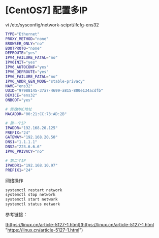 # [CentOS7] 配置多IP

vi /etc/sysconfig/network-sciprt/ifcfg-ens32

```bash
TYPE="Ethernet"
PROXY_METHOD="none"
BROWSER_ONLY="no"
BOOTPROTO="none"
DEFROUTE="yes"
IPV4_FAILURE_FATAL="no"
IPV6INIT="yes"
IPV6_AUTOCONF="yes"
IPV6_DEFROUTE="yes"
IPV6_FAILURE_FATAL="no"
IPV6_ADDR_GEN_MODE="stable-privacy"
NAME="ens32"
UUID="97988145-37a7-4699-a815-800e134acdfb"
DEVICE="ens32"
ONBOOT="yes"

# 修改MAC地址
MACADDR="00:21:CC:73:AD:2B"

# 第一个IP
IPADDR="192.168.20.125"
PREFIX="24"
GATEWAY="192.168.20.50"
DNS1="1.1.1.1"
DNS2="223.6.6.6"
IPV6_PRIVACY="no"

# 第二个IP
IPADDR1="192.168.10.97"
PREFIX1="24"
```

网络操作

```bash
systemctl restart network
systemctl stop network
systemctl start network
systemctl status network
```

参考链接：&#x20;

[https://linux.cn/article-5127-1.html](https://linux.cn/article-5127-1.html "https://linux.cn/article-5127-1.html")
